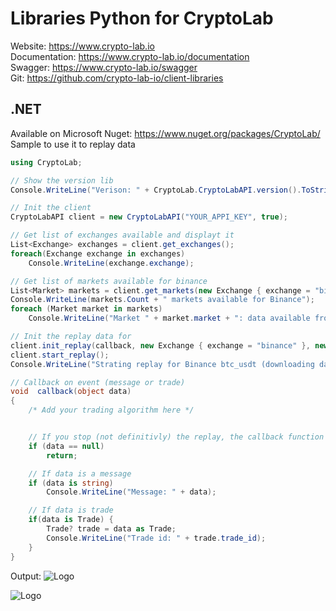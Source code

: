# Libraries Python for CryptoLab
Website: https://www.crypto-lab.io  
Documentation: https://www.crypto-lab.io/documentation  
Swagger: https://www.crypto-lab.io/swagger  
Git: https://github.com/crypto-lab-io/client-libraries

## .NET
Available on Microsoft Nuget: https://www.nuget.org/packages/CryptoLab/  
Sample to use it to replay data 
```csharp
using CryptoLab;

// Show the version lib
Console.WriteLine("Verison: " + CryptoLab.CryptoLabAPI.version().ToString());

// Init the client
CryptoLabAPI client = new CryptoLabAPI("YOUR_APPI_KEY", true);

// Get list of exchanges available and displayt it
List<Exchange> exchanges = client.get_exchanges();
foreach(Exchange exchange in exchanges)
    Console.WriteLine(exchange.exchange);

// Get list of markets available for binance
List<Market> markets = client.get_markets(new Exchange { exchange = "binance" });
Console.WriteLine(markets.Count + " markets available for Binance");
foreach (Market market in markets)
    Console.WriteLine("Market " + market.market + ": data available from " + market.first_record + " to " + market.last_record + ". Total size " + ConvertBytes(market.bytes));

// Init the replay data for
client.init_replay(callback, new Exchange { exchange = "binance" }, new Market { market = "btc_usdt" }, "2022-05-07", "2022-06-07", false);
client.start_replay();
Console.WriteLine("Strating replay for Binance btc_usdt (downloading data in " + client.get_cache_directory() + ". Could be long)");

// Callback on event (message or trade)
void  callback(object data)
{
    /* Add your trading algorithm here */


    // If you stop (not definitivly) the replay, the callback function is called but the trade is null
    if (data == null)
        return;

    // If data is a message
    if (data is string)
        Console.WriteLine("Message: " + data);

    // If data is trade
    if(data is Trade) {
        Trade? trade = data as Trade;
        Console.WriteLine("Trade id: " + trade.trade_id);
    }
}
```

Output:
![Logo](https://raw.githubusercontent.com/crypto-lab-io/client-libraries/main/Other/result_lib.png)


![Logo](https://raw.githubusercontent.com/crypto-lab-io/client-libraries/main/Other/logo_cl_2.png)
